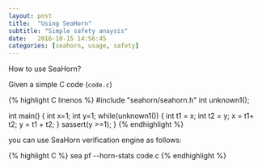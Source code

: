 ```yaml
---
layout: post
title:  "Using SeaHorn"
subtitle: "Simple safety anaysis"
date:   2016-10-15 14:56:45
categories: [seahorn, usage, safety]
---
```


How to use SeaHorn?

Given a simple C code (`code.c`)

{% highlight C linenos %}
#include "seahorn/seahorn.h"
int unknown1();

int main()
{
 int x=1; int y=1;
 while(unknown1()) {
   int t1 = x;
   int t2 = y;
   x = t1+ t2;
   y = t1 + t2;
 }
  sassert(y >=1);
}
{% endhighlight %}

you can use SeaHorn verification engine as follows:

{% highlight C %}
sea pf --horn-stats code.c
{% endhighlight %}

